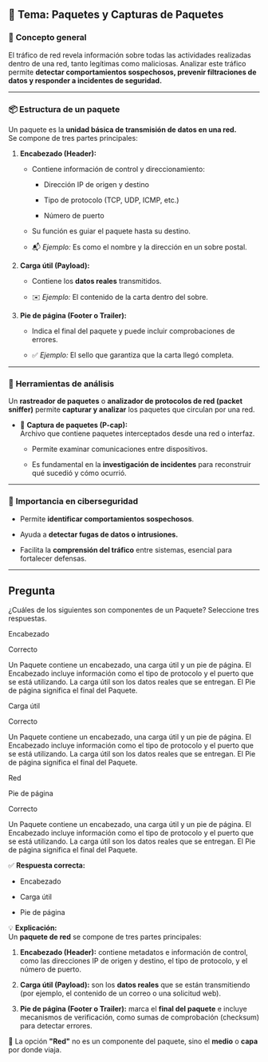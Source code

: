
## 🧩 **Tema: Paquetes y Capturas de Paquetes**

### 📘 **Concepto general**

El tráfico de red revela información sobre todas las actividades realizadas dentro de una red, tanto legítimas como maliciosas. Analizar este tráfico permite **detectar comportamientos sospechosos, prevenir filtraciones de datos y responder a incidentes de seguridad.**

---

### 📦 **Estructura de un paquete**

Un paquete es la **unidad básica de transmisión de datos en una red.**  
Se compone de tres partes principales:

1. **Encabezado (Header):**
    
    - Contiene información de control y direccionamiento:
        
        - Dirección IP de origen y destino
            
        - Tipo de protocolo (TCP, UDP, ICMP, etc.)
            
        - Número de puerto
            
    - Su función es guiar el paquete hasta su destino.
        
    - 📬 _Ejemplo:_ Es como el nombre y la dirección en un sobre postal.
        
2. **Carga útil (Payload):**
    
    - Contiene los **datos reales** transmitidos.
        
    - ✉️ _Ejemplo:_ El contenido de la carta dentro del sobre.
        
3. **Pie de página (Footer o Trailer):**
    
    - Indica el final del paquete y puede incluir comprobaciones de errores.
        
    - ✅ _Ejemplo:_ El sello que garantiza que la carta llegó completa.
        

---

### 🧠 **Herramientas de análisis**

Un **rastreador de paquetes** o **analizador de protocolos de red (packet sniffer)** permite **capturar y analizar** los paquetes que circulan por una red.

- 📂 **Captura de paquetes (P-cap):**  
    Archivo que contiene paquetes interceptados desde una red o interfaz.
    
    - Permite examinar comunicaciones entre dispositivos.
        
    - Es fundamental en la **investigación de incidentes** para reconstruir qué sucedió y cómo ocurrió.
        

---

### 🔐 **Importancia en ciberseguridad**

- Permite **identificar comportamientos sospechosos**.
    
- Ayuda a **detectar fugas de datos o intrusiones.**
    
- Facilita la **comprensión del tráfico** entre sistemas, esencial para fortalecer defensas.
    

---

## Pregunta

¿Cuáles de los siguientes son componentes de un Paquete? Seleccione tres respuestas.

Encabezado

Correcto

Un Paquete contiene un encabezado, una carga útil y un pie de página. El Encabezado incluye información como el tipo de protocolo y el puerto que se está utilizando. La carga útil son los datos reales que se entregan. El Pie de página significa el final del Paquete.

Carga útil

Correcto

Un Paquete contiene un encabezado, una carga útil y un pie de página. El Encabezado incluye información como el tipo de protocolo y el puerto que se está utilizando. La carga útil son los datos reales que se entregan. El Pie de página significa el final del Paquete.

Red

Pie de página

Correcto

Un Paquete contiene un encabezado, una carga útil y un pie de página. El Encabezado incluye información como el tipo de protocolo y el puerto que se está utilizando. La carga útil son los datos reales que se entregan. El Pie de página significa el final del Paquete.

✅ **Respuesta correcta:**

- Encabezado
    
- Carga útil
    
- Pie de página
    

💡 **Explicación:**  
Un **paquete de red** se compone de tres partes principales:

1. **Encabezado (Header):** contiene metadatos e información de control, como las direcciones IP de origen y destino, el tipo de protocolo, y el número de puerto.
    
2. **Carga útil (Payload):** son los **datos reales** que se están transmitiendo (por ejemplo, el contenido de un correo o una solicitud web).
    
3. **Pie de página (Footer o Trailer):** marca el **final del paquete** e incluye mecanismos de verificación, como sumas de comprobación (checksum) para detectar errores.
    

🔹 La opción **"Red"** no es un componente del paquete, sino el **medio** o **capa** por donde viaja.